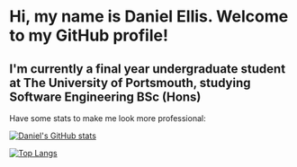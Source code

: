 # Hi, my name is Daniel Ellis. Welcome to my GitHub profile!

## I'm currently a final year undergraduate student at The University of Portsmouth, studying Software Engineering BSc (Hons)

Have some stats to make me look more professional:

[![Daniel's GitHub stats](https://github-readme-stats.vercel.app/api?username=up940148&theme=vision-friendly-dark)](https://github.com/anuraghazra/github-readme-stats)

[![Top Langs](https://github-readme-stats.vercel.app/api/top-langs/?username=up940148&hide=tex,makefile&theme=vision-friendly-dark)](https://github.com/anuraghazra/github-readme-stats)
<!--
**UP940148/up940148** is a ✨ _special_ ✨ repository because its `README.md` (this file) appears on your GitHub profile.

Here are some ideas to get you started:

- 🔭 I’m currently working on ...
- 🌱 I’m currently learning ...
- 👯 I’m looking to collaborate on ...
- 🤔 I’m looking for help with ...
- 💬 Ask me about ...
- 📫 How to reach me: ...
- 😄 Pronouns: ...
- ⚡ Fun fact: ...
-->

